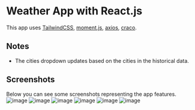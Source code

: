 # Weather App with React.js
This app uses [TailwindCSS](https://tailwindcss.com/), [moment.js](https://momentjs.com/), [axios](https://axios-http.com/), [craco](https://www.npmjs.com/package/@craco/craco).

## Notes
* The cities dropdown updates based on the cities in the historical data.

## Screenshots
Below you can see some screenshots representing the app features.
![image](https://user-images.githubusercontent.com/19744901/140343506-c8221e66-acff-4cca-8a0a-84b0a0e40c16.png)
![image](https://user-images.githubusercontent.com/19744901/140343696-cad3000e-8bf2-43cc-bcd4-a34e833593f0.png)
![image](https://user-images.githubusercontent.com/19744901/140346700-e52d5bf3-28fd-4506-8eb1-8f73ca2accdc.png)
![image](https://user-images.githubusercontent.com/19744901/140346896-0214b42c-03fa-44d1-a6a9-bc050d1adf5e.png)
![image](https://user-images.githubusercontent.com/19744901/140347339-36a6e4fa-bb7b-46d0-a0d8-0cc54c4d4325.png)
![image](https://user-images.githubusercontent.com/19744901/140347520-b49b86e4-ed0f-4117-a84e-069adccbbd74.png)
